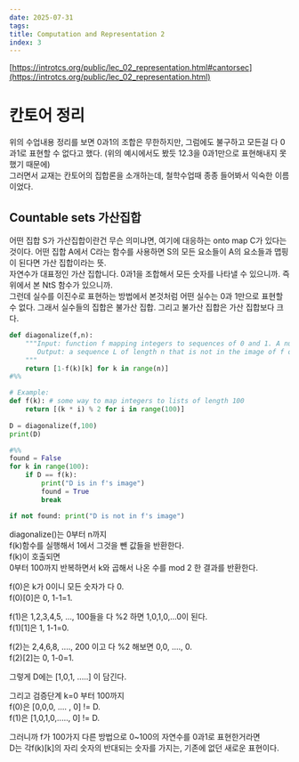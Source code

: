 ```yaml
---
date: 2025-07-31
tags:
title: Computation and Representation 2
index: 3
---
```

[https://introtcs.org/public/lec_02_representation.html#cantorsec](https://introtcs.org/public/lec_02_representation.html)
# 칸토어 정리
위의 수업내용 정리를 보면 0과1의 조합은 무한하지만, 그럼에도 불구하고 모든걸 다 0과1로 표현할 수 없다고 했다. (위의 예시에서도 봤듯 12.3을 0과1만으로 표현해내지 못했기 때문에)  
그러면서 교재는 칸토어의 집합론을 소개하는데, 철학수업때 종종 들어봐서 익숙한 이름이었다.
## Countable sets 가산집합
어떤 집합 S가 가산집합이란건 무슨 의미냐면, 여기에 대응하는 onto map C가 있다는 것이다. 어떤 집합 A에서 C라는 함수를 사용하면 S의 모든 요소들이 A의 요소들과 맵핑이 된다면 가산 집합이라는 뜻.  
자연수가 대표정인 가산 집합니다. 0과1을 조합해서 모든 숫자를 나타낼 수 있으니까. 즉 위에서 본 NtS 함수가 있으니까.  
그런데 실수를 이진수로 표현하는 방법에서 본것처럼 어떤 실수는 0과 1만으로 표현할 수 없다. 그래서 실수들의 집합은 불가산 집합. 그리고 불가산 집합은 가산 집합보다 크다.
```python
def diagonalize(f,n):
    """Input: function f mapping integers to sequences of 0 and 1. A number n
       Output: a sequence L of length n that is not in the image of f on {0....n-1}
    """
    return [1-f(k)[k] for k in range(n)]
#%%

# Example:
def f(k): # some way to map integers to lists of length 100
    return [(k * i) % 2 for i in range(100)]
    
D = diagonalize(f,100)
print(D)

#%%
found = False
for k in range(100):
    if D == f(k):
        print("D is in f's image")
        found = True
        break

if not found: print("D is not in f's image")
```

diagonalize()는 0부터 n까지  
f(k)함수를 실행해서 1에서 그것을 뺀 값들을 반환한다.  
f(k)이 호출되면  
0부터 100까지 반복하면서 k와 곱해서 나온 수를 mod 2 한 결과를 반환한다.  
  
f(0)은 k가 0이니 모든 숫자가 다 0.  
f(0)[0]은 0, 1-1=1.  
  
f(1)은 1,2,3,4,5, ..., 100들을 다 %2 하면 1,0,1,0,...0이 된다.  
f(1)[1]은 1, 1-1=0.  
  
f(2)는 2,4,6,8, ...., 200 이고 다 %2 해보면 0,0, ...., 0.  
f(2)[2]는 0, 1-0=1.  
  
그렇게 D에는 [1,0,1, .....] 이 담긴다.  
  
그리고 검증단계 k=0 부터 100까지  
f(0)은 [0,0,0, .... , 0] != D.  
f(1)은 [1,0,1,0,....., 0] != D.  
  
그러니까 f가 100가지 다른 방법으로 0~100의 자연수를 0과1로 표현한거라면  
D는 각f(k)[k]의 자리 숫자의 반대되는 숫자를 가지는, 기존에 없던 새로운 표현이다.